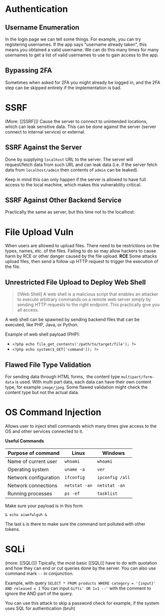 # Authentication
## Username Enumeration
In the login page we can tell some things. For example, you can try registering usernames. If the app says "username already taken", this means you obtained a valid username.
We can do this many times for many usernames to get a list of valid usernames to use to gain access to the app.

## Bypassing 2FA
Sometimes when asked for 2FA you might already be logged in, and the 2FA step can be skipped entirely if the implementation is bad.

# SSRF
(More: [[SSRF]])
Cause the server to connect to unintended locations, which can leak sensitive data. This can be done against the server (server connect to internal service) or external.
## SSRF Against the Server
Done by supplying `localhost` URL to the server. The server will request/fetch data from such URL and can leak data (i.e. if the server fetch data from `localhost/admin` then contents of `admin` can be leaked).

Keep in mind this can only happen if the server is allowed to have full access to the local machine, which makes this vulnerability critical.

## SSRF Against Other Backend Service
Practically the same as server, but this time not to the localhost.

# File Upload Vuln
When users are allowed to upload files. There need to be restrictions on the types, names, etc. of the files. Failing to do so may allow hackers to cause harm by RCE or other danger caused by the file upload.
**RCE**
Some attacks upload files, then send a follow up HTTP request to trigger the execution of the file.

## Unrestricted File Upload to Deploy Web Shell
>[!Web Shell]
>A web shell is a malicious script that enables an attacker to execute arbitrary commands on a remote web server simply by sending HTTP requests to the right endpoint. This practically give you all access.

A web shell can be spawned by sending backend files that can be executed, like PHP, Java, or Python.

Example of web shell payload (PHP):
- `<?php echo file_get_contents('/path/to/target/file'); ?>`
- `<?php echo system($_GET['command']); ?>`

## Flawed File Type Validation
For sending data through HTML forms,  the content type `multipart/form-data` is used. WIth multi part data, each data can have their own content type, for example `image/jpeg`. Some flawed validation might check the content type but not the actual data. 

# OS Command Injection
Allows user to inject shell commands which many times give access to the OS and other services connected to it.

**Useful Commands**

| Purpose of command    | Linux         | Windows         |
| --------------------- | ------------- | --------------- |
| Name of current user  | `whoami`      | `whoami`        |
| Operating system      | `uname -a`    | `ver`           |
| Network configuration | `ifconfig`    | `ipconfig /all` |
| Network connections   | `netstat -an` | `netstat -an`   |
| Running processes     | `ps -ef`      | `tasklist`      |
Make sure your payload is in this form 
```
& echo aiwefwlguh &
```
The last `&` is there to make sure the command isnt polluted with other tokens.

# SQLi
(more: [[SQLi]])
Tipically, the most basic [[SQLi]] have to do with quotation and how they can end or cut queries done by the server. You can also use command mark `--` in conjunction.

Example, with query
`SELECT * FROM products WHERE category = '{input}' AND released = 1`
You can input `Gifts' OR 1=1 --'` with the comment to ignore the AND part of the query.

You can use this attack to skip a password check for example, if the system uses SQL for authentication (bruh)